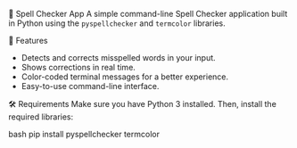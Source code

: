 📝 Spell Checker App
A simple command-line Spell Checker application built in Python using the `pyspellchecker` and `termcolor` libraries.


🚀 Features
- Detects and corrects misspelled words in your input.
- Shows corrections in real time.
- Color-coded terminal messages for a better experience.
- Easy-to-use command-line interface.


🛠️ Requirements
Make sure you have Python 3 installed. Then, install the required libraries:

bash
pip install pyspellchecker termcolor
